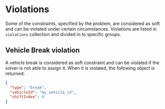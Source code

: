 # Violations

Some of the constraints, specified by the problem, are considered as soft and can be violated under certain circumstances.
Violations are listed in `violations` collection and divided in to specific groups.


## Vehicle Break violation

A vehicle break is considered as soft constraint and can be violated if the solver is not able to assign it. When it is
violated, the following object is returned:

```json
{
  "type": "break",
  "vehicleId": "my_vehicle_id",
  "shiftIndex": 0
}
```
